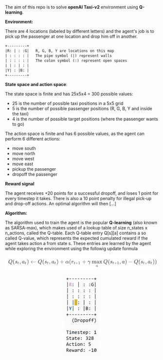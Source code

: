 The aim of this repo is to solve **openAI Taxi-v2** environment using **Q-learning**.

**Environment:**

There are 4 locations (labeled by different letters) and the agent's job is to pick up the passenger at one location and drop him off in another.

```
+---------+
|R: | : :G|   R, G, B, Y are locations on this map
| : : : : |   The pipe symbol (|) represent walls
| : : : : |   The colon symbol (:) represent open spaces
| | : | : |
|Y| : |B: |
+---------+ 
```

**State space and action space**:

The state space is finite and has 25x5x4 = 300 possible values:
- 25 is the number of possible taxi positions in a 5x5 grid
- 5 is the number of possible passenger positions (R, G, B, Y and inside the taxi)
- 4 is the number of possible target positions (where the passenger wants to go)

The action space is finite and has 6 possible values, as the agent can perform 6 different actions:
- move south
- move north
- move west
- move east
- pickup the passenger
- dropoff the passenger

**Reward signal**

The agent receives +20 points for a successful dropoff, and loses 1 point for every timestep it takes.
There is also a 10 point penalty for illegal pick-up and drop-off actions.
An optimal algorithm will then [...]

**Algorithm:**

The algorithm used to train the agent is the popular **Q-learning** (also known as SARSA-max), which makes used of a lookup table of size n_states x n_actions, called the Q-table.
Each Q-table entry Q[s][a] contains a so called Q-value, which represents the expected cumulated reward if the agent takes action a from state s.
These entries are learned by the agent while exploring the environment using the followig update formula

<p align="center">
  <img src="docs/Q_table_update_rule.png">
</p>

<p align="center">
  <img width="116" height="264" src="docs/random_play.gif">
</p>
